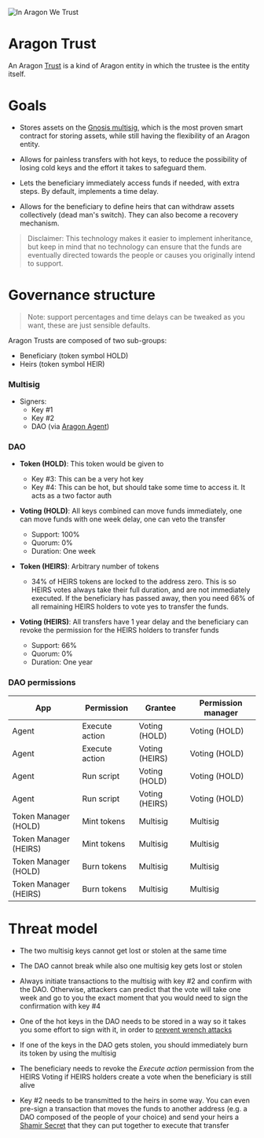 ![In Aragon We Trust](https://cdn-images-1.medium.com/max/1400/1*ycnh8TX8JkIor7wflKH3Vw.jpeg)

# Aragon Trust

An Aragon [Trust](https://www.investopedia.com/terms/t/trust.asp) is a kind of Aragon entity in which the trustee is 
the entity itself.


# Goals

- Stores assets on the [Gnosis multisig](https://github.com/gnosis/MultiSigWallet), which is the most proven smart 
  contract for storing assets, while still having the flexibility of an Aragon entity.

- Allows for painless transfers with hot keys, to reduce the possibility of losing cold keys and the effort it takes to 
  safeguard them.

- Lets the beneficiary immediately access funds if needed, with extra steps. By default, implements a time delay.

- Allows for the beneficiary to define heirs that can withdraw assets collectively (dead man's switch). They can also 
  become a recovery mechanism.

> Disclaimer: This technology makes it easier to implement inheritance, but keep in mind that no technology can ensure 
that the funds are eventually directed towards the people or causes you originally intend to support.


# Governance structure

> Note: support percentages and time delays can be tweaked as you want, these are just sensible defaults.

Aragon Trusts are composed of two sub-groups:

- Beneficiary (token symbol HOLD)
- Heirs (token symbol HEIR)


### Multisig

- Signers:
  - Key #1
  - Key #2
  - DAO (via [Aragon Agent](https://blog.aragon.one/aragon-agent-beta-release/))
  

### DAO

- **Token (HOLD)**: This token would be given to
  - Key #3: This can be a very hot key
  - Key #4: This can be hot, but should take some time to access it. It acts as a two factor auth

- **Voting (HOLD)**: All keys combined can move funds immediately, one can move funds with one week delay, one can veto the transfer
  - Support: 100%
  - Quorum: 0%
  - Duration: One week
  
- **Token (HEIRS)**: Arbitrary number of tokens
  - 34% of HEIRS tokens are locked to the address zero. This is so HEIRS votes always take their full duration, and are 
    not immediately executed. If the beneficiary has passed away, then you need 66% of all remaining HEIRS holders to 
    vote yes to transfer the funds.
  
- **Voting (HEIRS)**: All transfers have 1 year delay and the beneficiary can revoke the permission for the HEIRS holders to transfer funds
  - Support: 66%
  - Quorum: 0%
  - Duration: One year


### DAO permissions

| App                   | Permission     | Grantee        | Permission manager |
| --------------------- | -------------- | -------------- | ------------------ |
| Agent                 | Execute action | Voting (HOLD)  | Voting (HOLD)      |
| Agent                 | Execute action | Voting (HEIRS) | Voting (HOLD)      |
| Agent                 | Run script     | Voting (HOLD)  | Voting (HOLD)      |
| Agent                 | Run script     | Voting (HEIRS) | Voting (HOLD)      |
| Token Manager (HOLD)  | Mint tokens    | Multisig       | Multisig           |
| Token Manager (HEIRS) | Mint tokens    | Multisig       | Multisig           |
| Token Manager (HOLD)  | Burn tokens    | Multisig       | Multisig           |
| Token Manager (HEIRS) | Burn tokens    | Multisig       | Multisig           |



# Threat model

- The two multisig keys cannot get lost or stolen at the same time

- The DAO cannot break while also one multisig key gets lost or stolen

- Always initiate transactions to the multisig with key #2 and confirm with the DAO. Otherwise, attackers can predict 
  that the vote will take one week and go to you the exact moment that you would need to sign the confirmation with key #4
  
- One of the hot keys in the DAO needs to be stored in a way so it takes you some effort to sign with it, in order to 
  [prevent wrench attacks](https://xkcd.com/538/)
  
- If one of the keys in the DAO gets stolen, you should immediately burn its token by using the multisig

- The beneficiary needs to revoke the *Execute action* permission from the HEIRS Voting if HEIRS holders create 
  a vote when the beneficiary is still alive
  
- Key #2 needs to be transmitted to the heirs in some way. You can even pre-sign a transaction that moves the funds to 
  another address (e.g. a DAO composed of the people of your choice) and send your heirs a 
  [Shamir Secret](https://en.wikipedia.org/wiki/Shamir%27s_Secret_Sharing) that they can put together to execute that transfer
